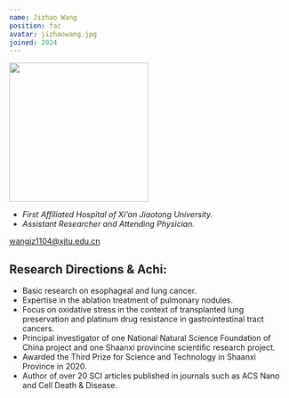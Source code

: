 ```yaml
---
name: Jizhao Wang
position: fac
avatar: jizhaowang.jpg
joined: 2024
---
```


<img width="250" src="{{site.baseurl}}/images/people/{{page.avatar}}" data-action="zoom">

- _First Affiliated Hospital of Xi'an Jiaotong University._ <br>
- _Assistant Researcher and Attending Physician._

<i class="fa fa-envelope-o"></i> <wangjz1104@xjtu.edu.cn><br>

## Research Directions & Achi:
- Basic research on esophageal and lung cancer. 
- Expertise in the ablation treatment of pulmonary nodules.  
- Focus on oxidative stress in the context of transplanted lung preservation and platinum drug resistance in gastrointestinal tract cancers. 
- Principal investigator of one National Natural Science Foundation of China project and one Shaanxi provincine scientific research project. 
- Awarded the Third Prize for Science and Technology in Shaanxi Province in 2020. 
- Author of over 20 SCI articles published in journals such as ACS Nano and Cell Death & Disease.
